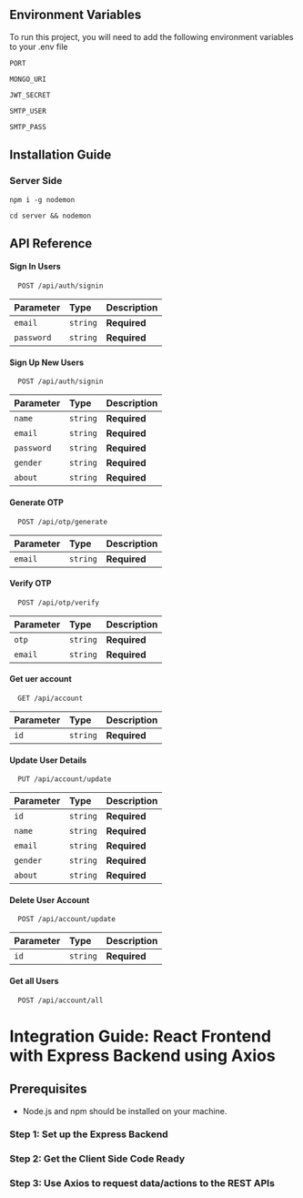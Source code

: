 





## Environment Variables

To run this project, you will need to add the following environment variables to your .env file

`PORT`

`MONGO_URI`

`JWT_SECRET`

`SMTP_USER`

`SMTP_PASS`

## Installation Guide

### Server Side

```
npm i -g nodemon
```

```
cd server && nodemon
```

## API Reference

#### Sign In Users

```http
  POST /api/auth/signin
```

| Parameter  | Type     | Description  |
| :--------- | :------- | :----------- |
| `email`    | `string` | **Required** |
| `password` | `string` | **Required** |

#### Sign Up New Users

```http
  POST /api/auth/signin
```

| Parameter  | Type     | Description  |
| :--------- | :------- | :----------- |
| `name`     | `string` | **Required** |
| `email`    | `string` | **Required** |
| `password` | `string` | **Required** |
| `gender`   | `string` | **Required** |
| `about`    | `string` | **Required** |

#### Generate OTP

```http
  POST /api/otp/generate
```

| Parameter | Type     | Description  |
| :-------- | :------- | :----------- |
| `email`   | `string` | **Required** |

#### Verify OTP

```http
  POST /api/otp/verify
```

| Parameter | Type     | Description  |
| :-------- | :------- | :----------- |
| `otp`     | `string` | **Required** |
| `email`   | `string` | **Required** |

#### Get uer account

```http
  GET /api/account
```

| Parameter | Type     | Description  |
| :-------- | :------- | :----------- |
| `id`      | `string` | **Required** |

#### Update User Details

```http
  PUT /api/account/update
```

| Parameter | Type     | Description  |
| :-------- | :------- | :----------- |
| `id`      | `string` | **Required** |
| `name`    | `string` | **Required** |
| `email`   | `string` | **Required** |
| `gender`  | `string` | **Required** |
| `about`   | `string` | **Required** |

#### Delete User Account

```http
  POST /api/account/update
```

| Parameter | Type     | Description  |
| :-------- | :------- | :----------- |
| `id`      | `string` | **Required** |

#### Get all Users

```http
  POST /api/account/all
```
















# Integration Guide: React Frontend with Express Backend using Axios

## Prerequisites

- Node.js and npm should be installed on your machine.

### Step 1: Set up the Express Backend

### Step 2: Get the Client Side Code Ready

### Step 3: Use Axios to request data/actions to the REST APIs
